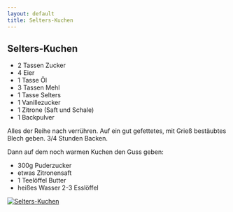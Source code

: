 ```yaml
---
layout: default
title: Selters-Kuchen
---
```


## Selters-Kuchen

- 2 Tassen Zucker
- 4 Eier
- 1 Tasse Öl
- 3 Tassen Mehl
- 1 Tasse Selters
- 1 Vanillezucker
- 1 Zitrone (Saft und Schale)
- 1 Backpulver

Alles der Reihe nach verrühren. Auf ein gut gefettetes, mit Grieß bestäubtes Blech geben. 3/4 Stunden Backen.

Dann auf dem noch warmen Kuchen den Guss geben:
- 300g Puderzucker
- etwas Zitronensaft
- 1 Teelöffel Butter
- heißes Wasser 2-3 Esslöffel

<a href="{{site.baseurl}}/img/selters-kuchen.jpg"><img alt="Selters-Kuchen" src="{{site.baseurl}}/img/selters-kuchen.jpg" class="original_rezept" /></a>

